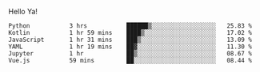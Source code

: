 Hello Ya!

<!--START_SECTION:waka-->

```text
Python           3 hrs           ██████▒░░░░░░░░░░░░░░░░░░   25.83 %
Kotlin           1 hr 59 mins    ████▒░░░░░░░░░░░░░░░░░░░░   17.02 %
JavaScript       1 hr 31 mins    ███▒░░░░░░░░░░░░░░░░░░░░░   13.09 %
YAML             1 hr 19 mins    ██▓░░░░░░░░░░░░░░░░░░░░░░   11.30 %
Jupyter          1 hr            ██▒░░░░░░░░░░░░░░░░░░░░░░   08.67 %
Vue.js           59 mins         ██░░░░░░░░░░░░░░░░░░░░░░░   08.44 %
```

<!--END_SECTION:waka-->
